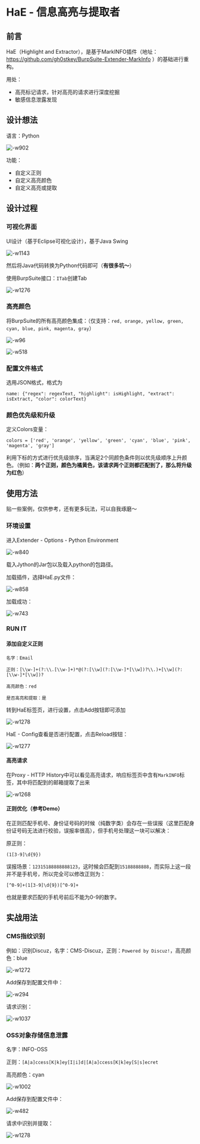 # HaE - 信息高亮与提取者

## 前言

HaE（Highlight and Extractor），是基于MarkINFO插件（地址：https://github.com/gh0stkey/BurpSuite-Extender-MarkInfo ）的基础进行重构。

用处：
- 高亮标记请求，针对高亮的请求进行深度挖掘
- 敏感信息泄露发现

## 设计想法

语言：Python

![-w902](images/15845160387850.jpg)

功能：
- 自定义正则
- 自定义高亮颜色
- 自定义高亮或提取

## 设计过程

### 可视化界面

UI设计（基于Eclipse可视化设计），基于Java Swing

![-w1143](images/15845162741518.jpg)

然后将Java代码转换为Python代码即可（**有很多坑～**）

使用BurpSuite接口：`ITab`创建Tab

![-w1276](images/15845160114052.jpg)

### 高亮颜色

将BurpSuite的所有高亮颜色集成：（仅支持：`red, orange, yellow, green, cyan, blue, pink, magenta, gray`）

![-w96](images/15844769689459.jpg)

![-w518](images/15845164967615.jpg)

### 配置文件格式

选用JSON格式，格式为

```
name: {"regex": regexText, "highlight": isHighlight, "extract": isExtract, "color": colorText}
```

### 颜色优先级和升级

定义Colors变量：

`colors = ['red', 'orange', 'yellow', 'green', 'cyan', 'blue', 'pink', 'magenta', 'gray']`

利用下标的方式进行优先级排序，当满足2个同颜色条件则以优先级顺序上升颜色。（例如：**两个正则，颜色为橘黄色，该请求两个正则都匹配到了，那么将升级为红色**）

## 使用方法

贴一些案例，仅供参考，还有更多玩法，可以自我琢磨～

### 环境设置

进入Extender - Options - Python Environment

![-w840](images/15845168078333.jpg)

载入Jython的Jar包以及载入python的包路径。

加载插件，选择HaE.py文件：

![-w858](images/15845168915243.jpg)

加载成功：

![-w743](images/15845169108559.jpg)


### RUN IT

#### 添加自定义正则

```
名字：Email

正则：[\\w-]+(?:\\.[\\w-]+)*@(?:[\\w](?:[\\w-]*[\\w])?\\.)+[\\w](?:[\\w-]*[\\w])?

高亮颜色：red

是否高亮和提取：是
```

转到HaE标签页，进行设置，点击Add按钮即可添加

![-w1278](images/15845171413470.jpg)

HaE - Config查看是否进行配置，点击Reload按钮：

![-w1277](images/15845172203307.jpg)

#### 高亮请求

在Proxy - HTTP History中可以看见高亮请求，响应标签页中含有`MarkINFO`标签，其中将匹配到的邮箱提取了出来

![-w1268](images/15845175423506.jpg)

#### 正则优化（参考Demo）

在正则匹配手机号、身份证号码的时候（纯数字类）会存在一些误报（这里匹配身份证号码无法进行校验，误报率很高），但手机号处理这一块可以解决：

原正则：

```
(1[3-9]\d{9})
```

误报场景：`12315188888888123`，这时候会匹配到`15188888888`，而实际上这一段并不是手机号，所以完全可以修改正则为：

```
[^0-9]+(1[3-9]\d{9})[^0-9]+
```

也就是要求匹配的手机号前后不能为0-9的数字。

## 实战用法

### CMS指纹识别

例如：识别Discuz，名字：CMS-Discuz，正则：`Powered by Discuz!`，高亮颜色：blue

![-w1272](images/15845485039330.jpg)

Add保存到配置文件中：

![-w294](images/15845485770190.jpg)

请求识别：

![-w1037](images/15845486471590.jpg)

### OSS对象存储信息泄露

名字：INFO-OSS

正则：`[A|a]ccess[K|k]ey[I|i]d|[A|a]ccess[K|k]ey[S|s]ecret`

高亮颜色：cyan

![-w1002](images/15845490590739.jpg)

Add保存到配置文件中：

![-w482](images/15845490802944.jpg)

请求中识别并提取：

![-w1278](images/15845492243895.jpg)
